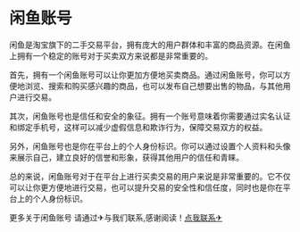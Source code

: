 # 闲鱼账号

闲鱼是淘宝旗下的二手交易平台，拥有庞大的用户群体和丰富的商品资源。在闲鱼上拥有一个稳定的账号对于买卖双方来说都是非常重要的。

首先，拥有一个闲鱼账号可以让你更加方便地买卖商品。通过闲鱼账号，你可以方便地浏览、搜索和购买感兴趣的商品，也可以发布自己想要出售的物品，与其他用户进行交易。

其次，闲鱼账号也是信任和安全的象征。拥有一个账号意味着你需要通过实名认证和绑定手机号，这样可以减少虚假信息和欺诈行为，保障交易双方的权益。

另外，闲鱼账号也是你在平台上的个人身份标识。你可以通过设置个人资料和头像来展示自己，建立良好的信誉和形象，获得其他用户的信任和青睐。

总的来说，闲鱼账号对于在平台上进行买卖交易的用户来说是非常重要的。它不仅可以让你更方便地进行交易，也可以提升交易的安全性和信任度，同时也是你在平台上的个人身份标识。

更多关于闲鱼账号 请通过✈与我们联系,感谢阅读！[点我联系✈](https://www.G208.com)